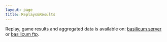 ```yaml
---
layout: page
title: Replays&Results
---
```


Replay, game results and aggregated data is available on: [basilicum server](http://basilicum.bytekeeper.org) or [basilicum ftp](ftp://basilicum.bytekeeper.org).
